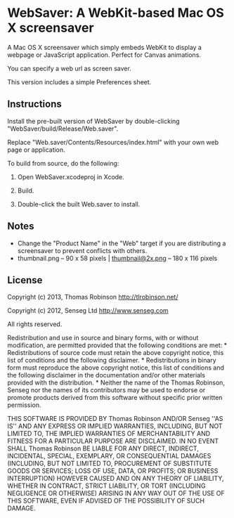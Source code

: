 WebSaver: A WebKit-based Mac OS X screensaver
=============================================

A Mac OS X screensaver which simply embeds WebKit to display a webpage or JavaScript application. Perfect for Canvas animations.

You can specify a web url as screen saver.

This version includes a simple Preferences sheet.

Instructions
------------

Install the pre-built version of WebSaver by double-clicking "WebSaver/build/Release/Web.saver".

Replace "Web.saver/Contents/Resources/index.html" with your own web page or application.

To build from source, do the following:

1. Open WebSaver.xcodeproj in Xcode.

2. Build.

3. Double-click the built Web.saver to install.

Notes
-----

* Change the "Product Name" in the "Web" target if you are distributing a screensaver to prevent conflicts with others.
* thumbnail.png – 90 x 58 pixels | thumbnail@2x.png – 180 x 116 pixels

License
-------

Copyright (c) 2013, Thomas Robinson <http://tlrobinson.net/>

Copyright (c) 2012, Senseg Ltd <http://www.senseg.com>

All rights reserved.

Redistribution and use in source and binary forms, with or without
modification, are permitted provided that the following conditions are met:
    * Redistributions of source code must retain the above copyright
      notice, this list of conditions and the following disclaimer.
    * Redistributions in binary form must reproduce the above copyright
      notice, this list of conditions and the following disclaimer in the
      documentation and/or other materials provided with the distribution.
    * Neither the name of the Thomas Robinson, Senseg nor the
      names of its contributors may be used to endorse or promote products
      derived from this software without specific prior written permission.

THIS SOFTWARE IS PROVIDED BY Thomas Robinson AND/OR Senseg ''AS IS'' AND ANY
EXPRESS OR IMPLIED WARRANTIES, INCLUDING, BUT NOT LIMITED TO, THE IMPLIED
WARRANTIES OF MERCHANTABILITY AND FITNESS FOR A PARTICULAR PURPOSE ARE
DISCLAIMED. IN NO EVENT SHALL Thomas Robinson BE LIABLE FOR ANY
DIRECT, INDIRECT, INCIDENTAL, SPECIAL, EXEMPLARY, OR CONSEQUENTIAL DAMAGES
(INCLUDING, BUT NOT LIMITED TO, PROCUREMENT OF SUBSTITUTE GOODS OR SERVICES;
LOSS OF USE, DATA, OR PROFITS; OR BUSINESS INTERRUPTION) HOWEVER CAUSED AND
ON ANY THEORY OF LIABILITY, WHETHER IN CONTRACT, STRICT LIABILITY, OR TORT
(INCLUDING NEGLIGENCE OR OTHERWISE) ARISING IN ANY WAY OUT OF THE USE OF THIS
SOFTWARE, EVEN IF ADVISED OF THE POSSIBILITY OF SUCH DAMAGE.
